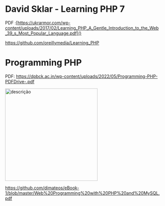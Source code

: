 


# David Sklar - Learning PHP 7

PDF :[https://ukrarmor.com/wp-content/uploads/2017/02/Learning_PHP_A_Gentle_Introduction_to_the_Web_39_s_Most_Popular_Language.pdf]()


https://github.com/oreillymedia/Learning_PHP

# Programming PHP



PDF: https://dpbck.ac.in/wp-content/uploads/2022/05/Programming-PHP-PDFDrive-.pdf





<img src="caminho/imagem.png" alt="descrição" width="300">



https://github.com/dimateos/eBook-1/blob/master/Web%20Programming%20with%20PHP%20and%20MySQL.pdf
